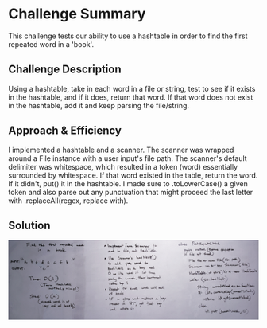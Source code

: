 # Challenge Summary
This challenge tests our ability to use a hashtable in order to find the first repeated word in a 'book'.  

## Challenge Description
Using a hashtable, take in each word in a file or string, test to see if it exists in the hashtable, and if it does, return that word. If that word does not exist in the hashtable, add it and keep parsing the file/string. 

## Approach & Efficiency
I implemented a hashtable and a scanner. The scanner was wrapped around a File instance with a user input's file path. The scanner's default delimiter was whitespace, which resulted in a token (word) essentially surrounded by whitespace. If that word existed in the table, return the word. If it didn't, put() it in the hashtable. I made sure to .toLowerCase() a given token and also parse out any punctuation that might proceed the last letter with .replaceAll(regex, replace with). 

## Solution
![Whiteboard](../assets/repeatedword.jpg)